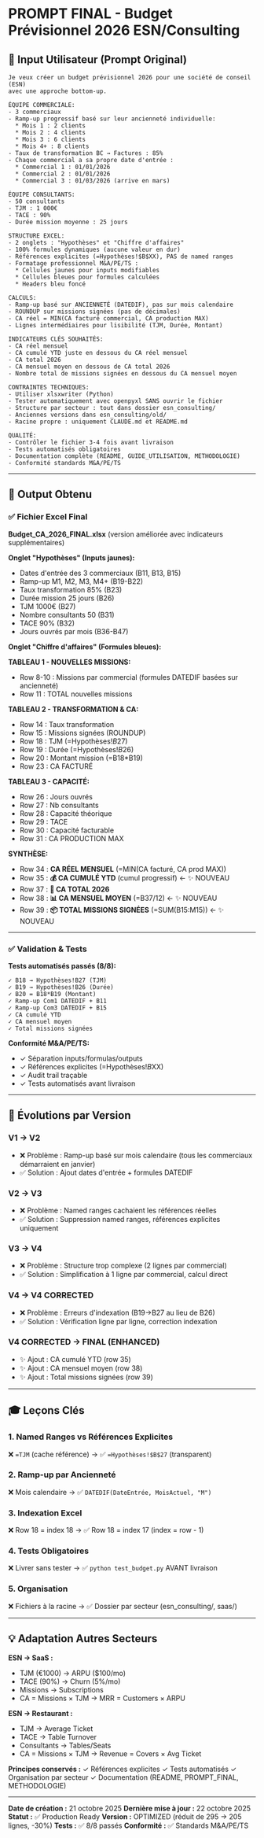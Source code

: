 # PROMPT FINAL - Budget Prévisionnel 2026 ESN/Consulting

## 📝 Input Utilisateur (Prompt Original)

```
Je veux créer un budget prévisionnel 2026 pour une société de conseil (ESN)
avec une approche bottom-up.

ÉQUIPE COMMERCIALE:
- 3 commerciaux
- Ramp-up progressif basé sur leur ancienneté individuelle:
  * Mois 1 : 2 clients
  * Mois 2 : 4 clients
  * Mois 3 : 6 clients
  * Mois 4+ : 8 clients
- Taux de transformation BC → Factures : 85%
- Chaque commercial a sa propre date d'entrée :
  * Commercial 1 : 01/01/2026
  * Commercial 2 : 01/01/2026
  * Commercial 3 : 01/03/2026 (arrive en mars)

ÉQUIPE CONSULTANTS:
- 50 consultants
- TJM : 1 000€
- TACE : 90%
- Durée mission moyenne : 25 jours

STRUCTURE EXCEL:
- 2 onglets : "Hypothèses" et "Chiffre d'affaires"
- 100% formules dynamiques (aucune valeur en dur)
- Références explicites (=Hypothèses!$B$XX), PAS de named ranges
- Formatage professionnel M&A/PE/TS :
  * Cellules jaunes pour inputs modifiables
  * Cellules bleues pour formules calculées
  * Headers bleu foncé

CALCULS:
- Ramp-up basé sur ANCIENNETÉ (DATEDIF), pas sur mois calendaire
- ROUNDUP sur missions signées (pas de décimales)
- CA réel = MIN(CA facturé commercial, CA production MAX)
- Lignes intermédiaires pour lisibilité (TJM, Durée, Montant)

INDICATEURS CLÉS SOUHAITÉS:
- CA réel mensuel
- CA cumulé YTD juste en dessous du CA réel mensuel
- CA total 2026
- CA mensuel moyen en dessous de CA total 2026
- Nombre total de missions signées en dessous du CA mensuel moyen

CONTRAINTES TECHNIQUES:
- Utiliser xlsxwriter (Python)
- Tester automatiquement avec openpyxl SANS ouvrir le fichier
- Structure par secteur : tout dans dossier esn_consulting/
- Anciennes versions dans esn_consulting/old/
- Racine propre : uniquement CLAUDE.md et README.md

QUALITÉ:
- Contrôler le fichier 3-4 fois avant livraison
- Tests automatisés obligatoires
- Documentation complète (README, GUIDE_UTILISATION, METHODOLOGIE)
- Conformité standards M&A/PE/TS
```

---

## 🎯 Output Obtenu

### ✅ Fichier Excel Final

**Budget_CA_2026_FINAL.xlsx** (version améliorée avec indicateurs supplémentaires)

**Onglet "Hypothèses" (Inputs jaunes):**
- Dates d'entrée des 3 commerciaux (B11, B13, B15)
- Ramp-up M1, M2, M3, M4+ (B19-B22)
- Taux transformation 85% (B23)
- Durée mission 25 jours (B26)
- TJM 1000€ (B27)
- Nombre consultants 50 (B31)
- TACE 90% (B32)
- Jours ouvrés par mois (B36-B47)

**Onglet "Chiffre d'affaires" (Formules bleues):**

**TABLEAU 1 - NOUVELLES MISSIONS:**
- Row 8-10 : Missions par commercial (formules DATEDIF basées sur ancienneté)
- Row 11 : TOTAL nouvelles missions

**TABLEAU 2 - TRANSFORMATION & CA:**
- Row 14 : Taux transformation
- Row 15 : Missions signées (ROUNDUP)
- Row 18 : TJM (=Hypothèses!$B$27)
- Row 19 : Durée (=Hypothèses!$B$26)
- Row 20 : Montant mission (=B18*B19)
- Row 23 : CA FACTURÉ

**TABLEAU 3 - CAPACITÉ:**
- Row 26 : Jours ouvrés
- Row 27 : Nb consultants
- Row 28 : Capacité théorique
- Row 29 : TACE
- Row 30 : Capacité facturable
- Row 31 : CA PRODUCTION MAX

**SYNTHÈSE:**
- Row 34 : **CA RÉEL MENSUEL** (=MIN(CA facturé, CA prod MAX))
- Row 35 : **💰 CA CUMULÉ YTD** (cumul progressif) ← ✨ NOUVEAU
- Row 37 : **🎯 CA TOTAL 2026**
- Row 38 : **📊 CA MENSUEL MOYEN** (=B37/12) ← ✨ NOUVEAU
- Row 39 : **📦 TOTAL MISSIONS SIGNÉES** (=SUM(B15:M15)) ← ✨ NOUVEAU

---

### ✅ Validation & Tests

**Tests automatisés passés (8/8):**
```
✓ B18 → Hypothèses!B27 (TJM)
✓ B19 → Hypothèses!B26 (Durée)
✓ B20 = B18*B19 (Montant)
✓ Ramp-up Com1 DATEDIF + B11
✓ Ramp-up Com3 DATEDIF + B15
✓ CA cumulé YTD
✓ CA mensuel moyen
✓ Total missions signées
```

**Conformité M&A/PE/TS:**
- ✓ Séparation inputs/formulas/outputs
- ✓ Références explicites (=Hypothèses!$B$XX)
- ✓ Audit trail traçable
- ✓ Tests automatisés avant livraison

---

## 🔄 Évolutions par Version

### V1 → V2
- ❌ Problème : Ramp-up basé sur mois calendaire (tous les commerciaux démarraient en janvier)
- ✅ Solution : Ajout dates d'entrée + formules DATEDIF

### V2 → V3
- ❌ Problème : Named ranges cachaient les références réelles
- ✅ Solution : Suppression named ranges, références explicites uniquement

### V3 → V4
- ❌ Problème : Structure trop complexe (2 lignes par commercial)
- ✅ Solution : Simplification à 1 ligne par commercial, calcul direct

### V4 → V4 CORRECTED
- ❌ Problème : Erreurs d'indexation (B19→B27 au lieu de B26)
- ✅ Solution : Vérification ligne par ligne, correction indexation

### V4 CORRECTED → FINAL (ENHANCED)
- ✨ Ajout : CA cumulé YTD (row 35)
- ✨ Ajout : CA mensuel moyen (row 38)
- ✨ Ajout : Total missions signées (row 39)

---

## 🎓 Leçons Clés

### 1. Named Ranges vs Références Explicites
❌ `=TJM` (cache référence) → ✅ `=Hypothèses!$B$27` (transparent)

### 2. Ramp-up par Ancienneté
❌ Mois calendaire → ✅ `DATEDIF(DateEntrée, MoisActuel, "M")`

### 3. Indexation Excel
❌ Row 18 = index 18 → ✅ Row 18 = index 17 (index = row - 1)

### 4. Tests Obligatoires
❌ Livrer sans tester → ✅ `python test_budget.py` AVANT livraison

### 5. Organisation
❌ Fichiers à la racine → ✅ Dossier par secteur (esn_consulting/, saas/)

---

## 💡 Adaptation Autres Secteurs

**ESN → SaaS :**
- TJM (€1000) → ARPU ($100/mo)
- TACE (90%) → Churn (5%/mo)
- Missions → Subscriptions
- CA = Missions × TJM → MRR = Customers × ARPU

**ESN → Restaurant :**
- TJM → Average Ticket
- TACE → Table Turnover
- Consultants → Tables/Seats
- CA = Missions × TJM → Revenue = Covers × Avg Ticket

**Principes conservés :**
✓ Références explicites
✓ Tests automatisés
✓ Organisation par secteur
✓ Documentation (README, PROMPT_FINAL, METHODOLOGIE)

---

**Date de création :** 21 octobre 2025
**Dernière mise à jour :** 22 octobre 2025
**Statut :** ✅ Production Ready
**Version :** OPTIMIZED (réduit de 295 → 205 lignes, -30%)
**Tests :** ✅ 8/8 passés
**Conformité :** ✅ Standards M&A/PE/TS
